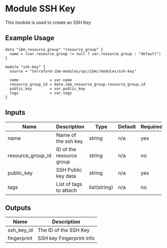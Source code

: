 # Module SSH Key

This module is used to create an SSH Key

## Example Usage
```
data "ibm_resource_group" "resource_group" {
  name = (var.resource_group != null ? var.resource_group : "default")
}

module "ssh-key" {
  source = "terraform-ibm-modules/vpc/ibm//modules/ssh-key"

  name              = var.name
  resource_group_id = data.ibm_resource_group.resource_group.id
  public_key        = var.public_key
  tags              = var.tags
}
```

<!-- BEGINNING OF PRE-COMMIT-TERRAFORM DOCS HOOK -->

## Inputs

| Name                              | Description                                           | Type   | Default | Required |
|-----------------------------------|-------------------------------------------------------|--------|---------|----------|
| name | Name of the ssh key | string | n/a | yes |
| resource\_group\_id | ID of the resource group | string | n/a | no |
| public_key | SSH Public key data | string | n/a | yes |
| tags | List of tags to attach  | list(string) | n/a | no |

## Outputs

| Name | Description |
|------|-------------|
| ssh\_key\_id | The ID of the SSH Key |
| fingerprint | SSH key Fingerprint info |